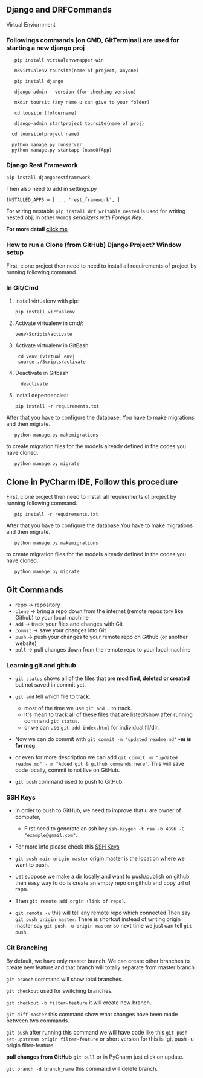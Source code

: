 
##  Django and DRFCommands
   Virtual Enviornment

### Followings commands (on CMD, GitTerminal) are used for starting a new django proj

```
   pip install virtualenvwrapper-win
  
   mkvirtualenv toursite(name of project, anyone)

   pip install django

   django-admin --version (for checking version)

   mkdir toursit (any name u can give to your folder)

   cd tousite (foldername)

   django-admin startproject toursite(name of proj)

  cd toursite(project name)

  python manage.py runserver  
  python manage.py startapp (nameOfApp)
```

### Django Rest Framework

`pip install djangorestframework`

Then also need to add in settings.py

`INSTALLED_APPS = [
    ...
    'rest_framework',
]`

For wiring nestable `pip install drf_writable_nested` is used for writing
nested obj, in other words *serializers with Foreign Key*.

**For more detail [click me](https://github.com/beda-software/drf-writable-nested)**
  
### How to run a Clone (from GitHub) Django Project?  Window setup

First, clone project then need to need to install all requirements of project by running following command.

### In Git/Cmd

1. Install virtualenv with pip:

       pip install virtualenv
 
2. Activate virtualenv in cmd/:

       venv\Scripts\activate

3. Activate virtualenv in GitBash:

        cd venv (virtual env)
        source ./Scripts/activate
        
4. Deactivate in Gitbash

         deactivate 

6. Install dependencies:

       pip install -r requirements.txt

After that you have to configure the database. You have to make migrations and then migrate.

       python manage.py makemigrations

to create migration files for the models already defined in the codes you have cloned.

       python manage.py migrate
  
## Clone in PyCharm IDE, Follow this procedure
       
First, clone project then need to install all requirements of project by running following command.

       pip install -r requirements.txt

After that you have to configure the database.You have to make migrations and then migrate.

       python manage.py makemigrations

to create migration files for the models already defined in the codes you have cloned.

       python manage.py migrate
       
## Git Commands

* repo -> repository
* `clone` -> bring a repo down from the internet (remote repository like Github) to your local machine
* `add` -> track your files and changes with Git
* `commit` -> save your changes into Git
* `push` -> push your changes to your remote repo on Github (or another website)
* `pull` -> pull changes down from the remote repo to your local machine

### Learning **git and github**

* `git status` shows all of the files that are **modified, deleted or created** but not saved in commit  yet.
* `git add` tell which file to track. 
   * most of the time we use `git add .` to track. 
   * It's mean to track all of these files that are listed/show after running command `git status`.
   * or we can use `git add index.html` for individual fil/dir.
  
* Now we can do commit with `git commit -m "updated readme.md"` **-m is for msg** 
* or even for more description we can add `git commit -m "updated readme.md" - m "Added git & github commands here"`. This will save code locally, commit is not live on GitHub.
* `git push` command used to push to GitHub.

### SSH Keys

* In order to push to GitHub, we need to improve that u are owner of computer, 
  * First need to generate an ssh key `ssh-keygen -t rsa -b 4096 -C "example@gmail.com"`.

* For more info please check this [SSH Keys](https://docs.github.com/en/authentication/connecting-to-github-with-ssh/generating-a-new-ssh-key-and-adding-it-to-the-ssh-agent#adding-your-ssh-key-to-the-ssh-agent)


* `git push main origin master` origin master is the location where we want to push.

* Let suppose we make a dir locally and want to push/publish on github, then easy way to do is create an empty repo on github and copy url of repo.

* Then `git remote add orgin (link of repo)`.

* `git remote -v` this will tell any remote repo which connected.Then say `git push origin master`. There is shortcut instead of writing origin master say `git push -u origin master` so next time we just can tell `git push`. 

### Git Branching

By default, we have only master branch. We can create other branches to create new feature and that branch will totally separate from master branch. 

`git branch` command will show total branches.

`git checkout` used for switching branches.

`git checkout -b filter-feature` it will create new branch.

`git diff master` this command show what changes have been made between two commands.

`git push` after running this command we will have code like this `git push --set-upstream origin filter-feature` or short version for this is `git push -u origin filter-feature.

**pull changes from GitHub** `git pull` or in PyCharm just click on update. 


`git branch -d branch_name` this command will delete branch.


